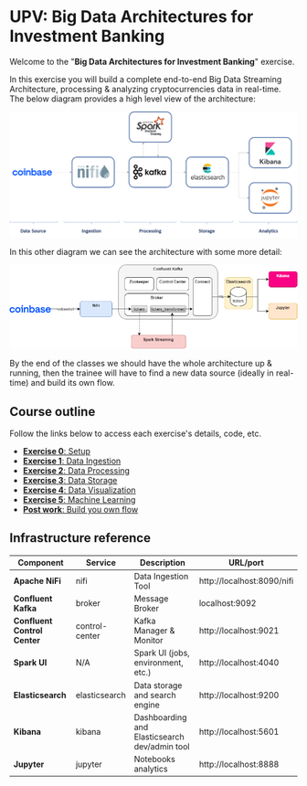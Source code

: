 # UPV: Big Data Architectures for Investment Banking

Welcome to the "**Big Data Architectures for Investment Banking**" exercise.

In this exercise you will build a complete end-to-end Big Data Streaming Architecture, processing & analyzing cryptocurrencies data in real-time.
The below diagram provides a high level view of the architecture:

![Exercise architecture](img/architecture.png)

In this other diagram we can see the architecture with some more detail:

![Detailed architecture](img/architecture_detailed.png)

By the end of the classes we should have the whole architecture up & running, then the trainee will have to find a new data source (ideally in real-time) and build its own flow.

## Course outline

Follow the links below to access each exercise's details, code, etc.

* [**Exercise 0**: Setup](exercise0_setup)
* [**Exercise 1**: Data Ingestion](exercise1_data_ingestion)
* [**Exercise 2**: Data Processing](exercise2_data_processing)
* [**Exercise 3**: Data Storage](exercise3_data_storage)
* [**Exercise 4**: Data Visualization](exercise4_data_visualization)
* [**Exercise 5**: Machine Learning](exercise5_machine_learning)
* [**Post work**: Build you own flow](post_work)

## Infrastructure reference

| Component | Service | Description | URL/port |
| ------------- | ------------- | ------------- | ------------- |
| **Apache NiFi**  | nifi | Data Ingestion Tool  | http://localhost:8090/nifi  |
| **Confluent Kafka**  | broker | Message Broker  | localhost:9092  |
| **Confluent Control Center**  | control-center | Kafka Manager & Monitor  |  http://localhost:9021  |
| **Spark UI** | N/A | Spark UI (jobs, environment, etc.) | http://localhost:4040 |
| **Elasticsearch**  | elasticsearch | Data storage and search engine  | http://localhost:9200  |
| **Kibana**  | kibana | Dashboarding and Elasticsearch dev/admin tool  | http://localhost:5601  |
| **Jupyter**  | jupyter | Notebooks analytics  | http://localhost:8888  |
